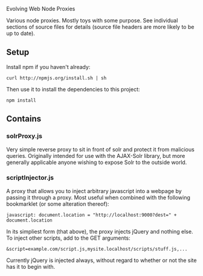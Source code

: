 Evolving Web Node Proxies

Various node proxies. Mostly toys with some purpose. See individual sections of source files for details (source file headers are more likely to be up to date).

## Setup

Install npm if you haven't already:

```
curl http://npmjs.org/install.sh | sh
```

Then use it to install the dependencies to this project:

```
npm install
```

## Contains

### solrProxy.js

Very simple reverse proxy to sit in front of solr and protect it from
malicious queries. Originally intended for use with the AJAX-Solr library,
but more generally applicable anyone wishing to expose Solr to the outside
world.

### scriptInjector.js

A proxy that allows you to inject arbitrary javascript into a webpage by
passing it through a proxy. Most useful when combined with the following
bookmarklet (or some alteration thereof):

```
javascript: document.location = "http://localhost:9000?dest=" + document.location
```

In its simpliest form (that above), the proxy injects jQuery and nothing
else. To inject other scripts, add to the GET arguments:

```
&script=example.com/script.js,mysite.localhost/scripts/stuff.js,...
```

Currently jQuery is injected always, without regard to whether or not the
site has it to begin with. 
